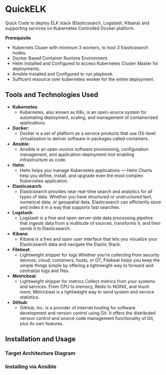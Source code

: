 # QuickELK

Quick Code to deploy ELK stack (Elasticsearch, Logstash, Kibana) and supporting services on Kubernetes Controlled Docker platform.

**Prerequisite**
- Kubernets Cluser with minimum 3 workers, to host 3 Elasticsearch nodes.
- Docker Based Container Runtime Environment.
- Helm Installed and Configured to access Kubernetes Cluster Master for deployments.
- Ansible Installed and Configured to run playbook.
- Sufficent resource over kubernetes worker for the entire deployment.


## Tools and Technologies Used
- **Kubernetes**:
    - Kubernetes, also known as K8s, is an open-source system for automating deployment, scaling, and management of containerized applications.
- **Docker**:
    - Docker is a set of platform as a service products that use OS-level virtualization to deliver software in packages called containers.
- **Ansible**:
    - Ansible is an open-source software provisioning, configuration management, and application-deployment tool enabling infrastructure as code.
- **Helm**:
    - Helm helps you manage Kubernetes applications — Helm Charts help you define, install, and upgrade even the most complex Kubernetes application.
- **Elasticsearch**: 
    - Elasticsearch provides near real-time search and analytics for all types of data. Whether you have structured or unstructured text, numerical data, or geospatial data, Elasticsearch can efficiently store and index it in a way that supports fast searches.
- **Logstash**:
    - Logstash is a free and open server-side data processing pipeline that ingests data from a multitude of sources, transforms it, and then sends it to Elasticsearch.
- **Kibana**:
    - Kibana is a free and open user interface that lets you visualize your Elasticsearch data and navigate the Elastic Stack.
- **Filebeat**:
    - Lightweight shipper for logs Whether you’re collecting from security devices, cloud, containers, hosts, or OT, Filebeat helps you keep the simple things simple by offering a lightweight way to forward and centralize logs and files. 
- **Metricbeat**:
    - Lightweight shipper for metrics Collect metrics from your systems and services. From CPU to memory, Redis to NGINX, and much more, Metricbeat is a lightweight way to send system and service statistics.
- **Github**:
    - GitHub, Inc. is a provider of Internet hosting for software development and version control using Git. It offers the distributed version control and source code management functionality of Git, plus its own features.

## Installation and Usage

### Target Architecture Diagram


### Installing via Ansible
